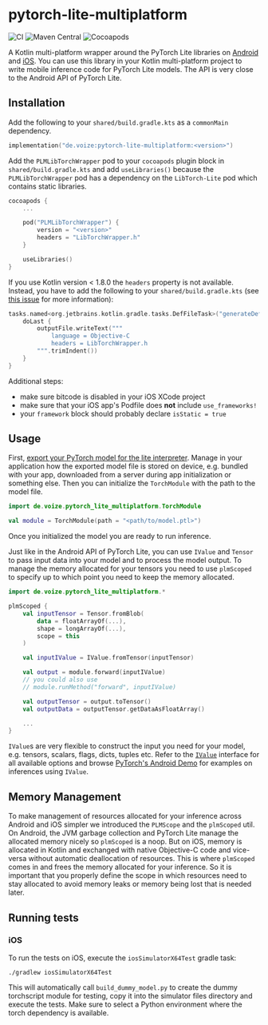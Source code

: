 # pytorch-lite-multiplatform

![CI](https://github.com/voize-gmbh/pytorch-lite-multiplatform/actions/workflows/test.yml/badge.svg)
![Maven Central](https://img.shields.io/maven-central/v/de.voize/pytorch-lite-multiplatform)
![Cocoapods](https://img.shields.io/cocoapods/v/PLMLibTorchWrapper)

A Kotlin multi-platform wrapper around the PyTorch Lite libraries on [Android](https://pytorch.org/mobile/android/) and [iOS](https://pytorch.org/mobile/ios/).
You can use this library in your Kotlin multi-platform project to write mobile inference code for PyTorch Lite models. The API is very close to the Android API of PyTorch Lite.

## Installation

Add the following to your `shared/build.gradle.kts` as a `commonMain` dependency.

```kotlin
implementation("de.voize:pytorch-lite-multiplatform:<version>")
```

Add the `PLMLibTorchWrapper` pod to your `cocoapods` plugin block in `shared/build.gradle.kts` and add `useLibraries()` because the `PLMLibTorchWrapper` pod has a dependency on the `LibTorch-Lite` pod which contains static libraries.

```kotlin
cocoapods {
    ...

    pod("PLMLibTorchWrapper") {
        version = "<version>"
        headers = "LibTorchWrapper.h"
    }

    useLibraries()
}
```

If you use Kotlin version < 1.8.0 the `headers` property is not available. Instead, you have to add the following to your `shared/build.gradle.kts` (see [this issue](https://youtrack.jetbrains.com/issue/KT-44155/Cocoapods-doesnt-support-pods-without-module-map-file-inside)  for more information):

```kotlin
tasks.named<org.jetbrains.kotlin.gradle.tasks.DefFileTask>("generateDefPLMLibTorchWrapper").configure {
    doLast {
        outputFile.writeText("""
            language = Objective-C
            headers = LibTorchWrapper.h
        """.trimIndent())
    }
}
```

Additional steps:

- make sure bitcode is disabled in your iOS XCode project
- make sure that your iOS app's Podfile does **not** include `use_frameworks!`
- your `framework` block should probably declare `isStatic = true`

## Usage

First, [export your PyTorch model for the lite interpreter](https://pytorch.org/tutorials/recipes/mobile_interpreter.html).
Manage in your application how the exported model file is stored on device, e.g. bundled with your app, downloaded from a server during app initialization or something else.
Then you can initialize the `TorchModule` with the path to the model file.

```kotlin
import de.voize.pytorch_lite_multiplatform.TorchModule

val module = TorchModule(path = "<path/to/model.ptl>")
```

Once you initialized the model you are ready to run inference.

Just like in the Android API of PyTorch Lite, you can use `IValue` and `Tensor` to pass input data into your model and to process the model output. To manage the memory allocated for your tensors you need to use `plmScoped` to specify up to which point you need to keep the memory allocated.

```kotlin
import de.voize.pytorch_lite_multiplatform.*

plmScoped {
    val inputTensor = Tensor.fromBlob(
        data = floatArrayOf(...),
        shape = longArrayOf(...),
        scope = this
    )

    val inputIValue = IValue.fromTensor(inputTensor)

    val output = module.forward(inputIValue)
    // you could also use
    // module.runMethod("forward", inputIValue)

    val outputTensor = output.toTensor()
    val outputData = outputTensor.getDataAsFloatArray()

    ...
}
```

`IValue`s are very flexible to construct the input you need for your model, e.g. tensors, scalars, flags, dicts, tuples etc. Refer to the [`IValue`]() interface for all available options and browse [PyTorch's Android Demo](https://github.com/pytorch/android-demo-app) for examples on inferences using `IValue`.

## Memory Management

To make management of resources allocated for your inference across Android and iOS simpler we introduced the `PLMScope` and the `plmScoped` util. On Android, the JVM garbage collection and PyTorch Lite manage the allocated memory nicely so `plmScoped` is a noop. But on iOS, memory is allocated in Kotlin and exchanged with native Objective-C code and vice-versa without automatic deallocation of resources. This is where `plmScoped` comes in and frees the memory allocated for your inference. So it is important that you properly define the scope in which resources need to stay allocated to avoid memory leaks or memory being lost that is needed later.

## Running tests

### iOS

To run the tests on iOS, execute the `iosSimulatorX64Test` gradle task:

```
./gradlew iosSimulatorX64Test
```

This will automatically call `build_dummy_model.py` to create the dummy torchscript module for testing, copy it into the simulator files directory and execute the tests.
Make sure to select a Python environment where the torch dependency is available.
